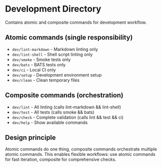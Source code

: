 # Development Directory

Contains atomic and composite commands for development workflow.

## Atomic commands (single responsibility)

- `dev/lint-markdown` - Markdown linting only
- `dev/lint-shell` - Shell script linting only
- `dev/smoke` - Smoke tests only
- `dev/bats` - BATS tests only
- `dev/ci` - Local CI only
- `dev/setup` - Development environment setup
- `dev/clean` - Clean temporary files

## Composite commands (orchestration)

- `dev/lint` - All linting (calls lint-markdown && lint-shell)
- `dev/test` - All tests (calls smoke && bats)
- `dev/check` - Complete validation (calls lint && test && ci)
- `dev/help` - Show available commands

## Design principle

Atomic commands do one thing, composite commands orchestrate multiple atomic commands.
This enables flexible workflows: use atomic commands for fast iteration, composite for comprehensive checks.
